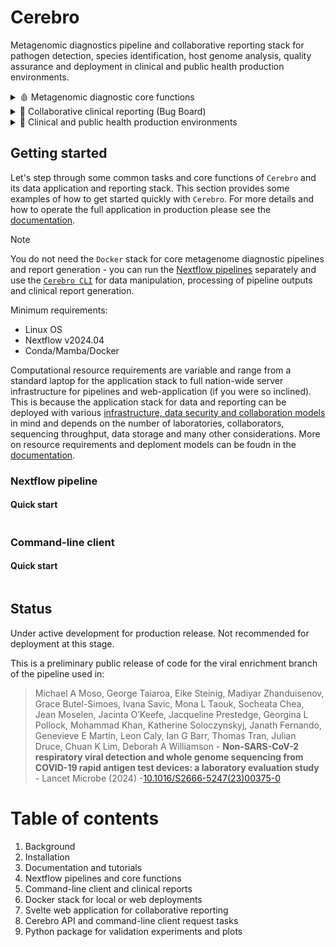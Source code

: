 # Cerebro

Metagenomic diagnostics pipeline and collaborative reporting stack for pathogen detection, species identification, host genome analysis, quality assurance and deployment in clinical and public health production environments.

<details>
<summary>🩸 Metagenomic diagnostic core functions </summary>
<br>
 
Main

- Multi-classifier taxonomic profiling, metagenome assembly and alignment in Nextflow pipelines
- Optimized pangenome host depletion and background depletion with [`Scrubby`]() and `Metabuli`/`Strobealign`
- Viral infections, pan-viral enrichment protocols and syndrome-specific subtyping panels using [`Vircov`]()
- Differential host tumor DNA diagnostics using segmental CNV detection and methylation classifiers ([`Sturgeon`]())

Support
 
- Species identification pipelines with [`GTDB`]() for prokaryotic ONT/Illumina reference level genomes
- MAG recovery from enriched culture and sample co-assembly, unclassified viral bin prediction ([`geNomad`, `RdRP`]())
- Custom database and index construction, grafted taxonomies, genome cleaning and syndromic diversity injection with [`Cipher`]()

</details>

<details>
<summary>📰 Collaborative clinical reporting (Bug Board) </summary>
<br>
 
- [Collaborative and auditable pathogen determination]() from metagenome sequencing results
- Multi-tenant Svelte application and API with secure local or web-server deployment configs
- Scalable application stack deployment with different data security and collaboration models
- Stack configuration and deployment integrated into the primary command-line interface ([Cerebro CLI]()) 
- Clinical reporting with [`Typst`]() formatted templates linked into the database of evidence from multi-classifier/databases
- Secure [`wasm` enabled report generation]() in-browser for sensitive reports, interactive data visualizations
- Auditable team member comments and results discussion for expert panel reviews of data ([online "Bug Board"]())

</details>

<details>
<summary>🏥 Clinical and public health production environments </summary>
<br>
 
- Simulations using in silico syndromic reference panels for ONT/Illumina signal-level and read-level data with [`Cipher`]()
- Evaluation of simulation and patient datasets for continous integration of quality assurance with [`Cipher`]() and [`Cerebro`]()
- Background/sample site/kitome contamination issues in general clinical or public health environments via the Cerebro API
- Distributed sequence and analysis storage, file system and data retention policies, cloud storage etc. through [`SeaweedFS`]() integration
- [Standard operating procedures]() for continous operation of `Cerebro` as a service for clinical diagnostic reporting
- Experimental protocols for reference labs for optimisation of the [UMI-adapter DNA/RNA protocol]() for low abundance clinical sample types

</details>

## Getting started

Let's step through some common tasks and core functions of `Cerebro` and its data application and reporting stack. This section provides some examples of how to get started quickly with `Cerebro`. For more details and how to operate the full application in production please see the [documentation](). 

> [!NOTE]
You do not need the `Docker` stack for core metagenome diagnostic pipelines and report generation - you can run the [Nextflow pipelines]() separately and use the [`Cerebro CLI`](#command-line-client) for data manipulation, processing of pipeline outputs and clinical report generation.

Minimum requirements:

* Linux OS
* Nextflow v2024.04
* Conda/Mamba/Docker

Computational resource requirements are variable and range from a standard laptop for the application stack to full nation-wide server infrastructure for pipelines and web-application (if you were so inclined). This is because the application stack for data and reporting can be deployed with various [infrastructure, data security and collaboration models]() in mind and depends on the number of laboratories, collaborators, sequencing throughput, data storage and many other considerations. More on resource requirements and deploment models can be foudn in the [documentation]().


### Nextflow pipeline 

#### Quick start

```

```

### Command-line client

#### Quick start

```

```

### 

## Status

Under active development for production release. Not recommended for deployment at this stage. 

This is a preliminary public release of code for the viral enrichment branch of the pipeline used in:

> Michael A Moso, George Taiaroa, Eike Steinig, Madiyar Zhanduisenov, Grace Butel-Simoes, Ivana Savic, Mona L Taouk, Socheata Chea, Jean Moselen, Jacinta O’Keefe, Jacqueline Prestedge, Georgina L Pollock, Mohammad Khan, Katherine Soloczynskyj, Janath Fernando, Genevieve E Martin, Leon Caly, Ian G Barr, Thomas Tran, Julian Druce, Chuan K Lim, Deborah A Williamson - **Non-SARS-CoV-2 respiratory viral detection and whole genome sequencing from COVID-19 rapid antigen test devices: a laboratory evaluation study** - Lancet Microbe (2024) -[10.1016/S2666-5247(23)00375-0](https://doi.org/10.1016/S2666-5247(23)00375-0)

# Table of contents

1. Background
2. Installation
3. Documentation and tutorials
4. Nextflow pipelines and core functions
5. Command-line client and clinical reports
6. Docker stack for local or web deployments
7. Svelte web application for collaborative reporting
8. Cerebro API and command-line client request tasks
9. Python package for validation experiments and plots

